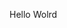 Hello Wolrd















































































































































































































































































































































































































































































































































































































































































































































































































































































































































































































































































































































































































































































































































































































































































































































































































































































































































































































































































































































































































































































































































































































































































































































































































































































































































































































































































































































































































































































































































































































































































































































































































































































































































































































































































































































































































































































































































































































































































































































